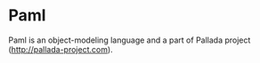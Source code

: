 # Paml
Paml is an object-modeling language and a part of Pallada project (http://pallada-project.com).
